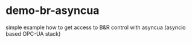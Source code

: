 # demo-br-asyncua
simple example how to get access to B&amp;R control with asyncua (asyncio based OPC-UA stack)
